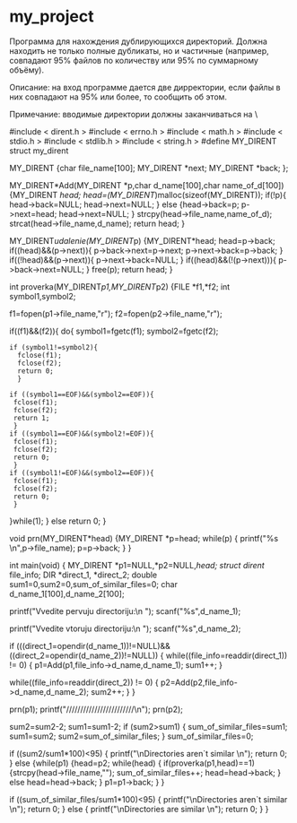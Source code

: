 # my_project
Программа для нахождения дублирующихся директорий. Должна находить не только полные дубликаты, но и частичные (например, совпадают 95% файлов по количеству или 95% по суммарному объёму).

Описание: на вход программе дается две дирректории, если файлы в них совпадают на 95% или более, то сообщить об этом.

Примечание: вводимые директории должны заканчиваться на \ 

 #include < dirent.h >
 #include < errno.h >
 #include < math.h >
 #include < stdio.h >
 #include < stdlib.h >
 #include < string.h >
 #define MY_DIRENT struct my_dirent

MY_DIRENT
{char file_name[100];
 MY_DIRENT *next;
 MY_DIRENT *back;
};

MY_DIRENT*Add(MY_DIRENT *p,char d_name[100],char name_of_d[100])
{MY_DIRENT *head;
 head=(MY_DIRENT*)malloc(sizeof(MY_DIRENT));
 if(!p){
    head->back=NULL;
    head->next=NULL;
  }
 else
  {head->back=p;
   p->next=head;
   head->next=NULL;
  }
 strcpy(head->file_name,name_of_d);
 strcat(head->file_name,d_name);
 return head;
}

MY_DIRENT*udalenie(MY_DIRENT*p)
{MY_DIRENT*head;
  head=p->back;
  if((head)&&(p->next)){
   p->back->next=p->next;
   p->next->back=p->back;
  }
  if((!head)&&(p->next)){
   p->next->back=NULL;
  }
  if((head)&&(!(p->next))){
   p->back->next=NULL;
  }
  free(p);
  return head;
}

int proverka(MY_DIRENT*p1,MY_DIRENT*p2)
{FILE *f1,*f2;
int symbol1,symbol2;

f1=fopen(p1->file_name,"r");
f2=fopen(p2->file_name,"r");

if((f1)&&(f2)){
  do{
    symbol1=fgetc(f1);
    symbol2=fgetc(f2);

    if (symbol1!=symbol2){
      fclose(f1);
      fclose(f2);
      return 0;
      }

    if ((symbol1==EOF)&&(symbol2==EOF)){
     fclose(f1);
     fclose(f2);
     return 1;
     }
    if ((symbol1==EOF)&&(symbol2!=EOF)){
     fclose(f1);
     fclose(f2);
     return 0;
     }
    if ((symbol1!=EOF)&&(symbol2==EOF)){
     fclose(f1);
     fclose(f2);
     return 0;
     }
  }while(1);
}
else return 0;
}

void prn(MY_DIRENT*head)
{MY_DIRENT *p=head;
 while(p)
  { printf("%s \n",p->file_name);
    p=p->back;
  }
}


int main(void)
{
MY_DIRENT *p1=NULL,*p2=NULL,*head;
struct dirent* file_info;
DIR *direct_1, *direct_2;
double sum1=0,sum2=0,sum_of_similar_files=0;
char d_name_1[100],d_name_2[100];

printf("Vvedite pervuju directoriju:\n ");
scanf("%s",d_name_1);

printf("Vvedite vtoruju directoriju:\n ");
scanf("%s",d_name_2);

if (((direct_1=opendir(d_name_1))!=NULL)&&((direct_2=opendir(d_name_2))!=NULL))
{
 while((file_info=readdir(direct_1)) != 0)
    { p1=Add(p1,file_info->d_name,d_name_1);
      sum1++;
    }

 while((file_info=readdir(direct_2)) != 0)
    { p2=Add(p2,file_info->d_name,d_name_2);
      sum2++;
    }
}

prn(p1);
printf("////////////////////////\n");
prn(p2);

sum2=sum2-2;
sum1=sum1-2;
if (sum2>sum1)
{ sum_of_similar_files=sum1;
  sum1=sum2;
  sum2=sum_of_similar_files;
}
sum_of_similar_files=0;

if ((sum2/sum1*100)<95)
{
    printf("\nDirectories aren`t similar \n");
    return 0;
}
else
{while(p1)
  {head=p2;
   while(head)
     {
       if(proverka(p1,head)==1)
         {strcpy(head->file_name,"");
          sum_of_similar_files++;
          head=head->back;
         }
        else head=head->back;
     }
   p1=p1->back;
  }
}


if ((sum_of_similar_files/sum1*100)<95)
{
    printf("\nDirectories aren`t similar \n");
    return 0;
}
else
{
   printf("\nDirectories are similar \n");
   return 0;
}
}

  
